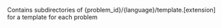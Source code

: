 Contains subdirectories of {problem_id}/{language}/template.[extension] for a template for each problem
